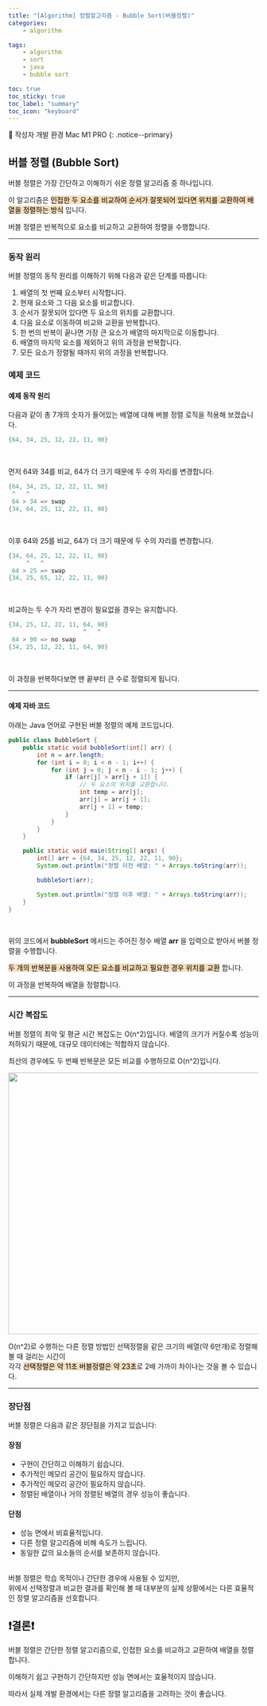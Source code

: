 ```yaml
---
title: "[Algorithm] 정렬알고리즘 - Bubble Sort(버블정렬)"
categories:
    - algorithm

tags:
    - algorithm
    - sort
    - java
    - bubble sort

toc: true
toc_sticky: true
toc_label: "summary"
toc_icon: "keyboard"
---
```


📌 작성자 개발 환경 Mac M1 PRO
{: .notice--primary}

## 버블 정렬 (Bubble Sort)

버블 정렬은 가장 간단하고 이해하기 쉬운 정렬 알고리즘 중 하나입니다. 

이 알고리즘은 <span style="background-color: #f7ddbe; color:black"> 인접한 두 요소를 비교하여 순서가 잘못되어 있다면 위치를 교환하여 배열을 정렬하는 방식</span> 입니다. 

버블 정렬은 반복적으로 요소를 비교하고 교환하여 정렬을 수행합니다.

----------

### 동작 원리

버블 정렬의 동작 원리를 이해하기 위해 다음과 같은 단계를 따릅니다:

1. 배열의 첫 번째 요소부터 시작합니다.
2. 현재 요소와 그 다음 요소를 비교합니다.
3. 순서가 잘못되어 있다면 두 요소의 위치를 교환합니다.
4. 다음 요소로 이동하여 비교와 교환을 반복합니다.
5. 한 번의 반복이 끝나면 가장 큰 요소가 배열의 마지막으로 이동합니다.
6. 배열의 마지막 요소를 제외하고 위의 과정을 반복합니다.
7. 모든 요소가 정렬될 때까지 위의 과정을 반복합니다.

### 예제 코드
#### 예제 동작 원리
다음과 같이 총 7개의 숫자가 들어있는 배열에 대해 버블 정렬 로직을 적용해 보겠습니다.
```java
{64, 34, 25, 12, 22, 11, 90}
```

<br>

먼저 64와 34를 비교, 64가 더 크기 때문에 두 수의 자리를 변경합니다.
```java
{64, 34, 25, 12, 22, 11, 90}
 ^   ^
 64 > 34 => swap
{34, 64, 25, 12, 22, 11, 90}
```

<br>

이후 64와 25를 비교, 64가 더 크기 때문에 두 수의 자리를 변경합니다.
```java
{34, 64, 25, 12, 22, 11, 90}
     ^   ^
 64 > 25 => swap
{34, 25, 65, 12, 22, 11, 90}
```

<br>

비교하는 두 수가 자리 변경이 필요없을 경우는 유지합니다.
```java
{34, 25, 12, 22, 11, 64, 90}
                     ^   ^   
 64 > 90 => no swap
{34, 25, 12, 22, 11, 64, 90}
```
<br>

이 과정을 반복하다보면 맨 끝부터 큰 수로 정렬되게 됩니다.


------------------------
#### 예제 자바 코드
아래는 Java 언어로 구현된 버블 정렬의 예제 코드입니다.

```java
public class BubbleSort {
    public static void bubbleSort(int[] arr) {
        int n = arr.length;
        for (int i = 0; i < n - 1; i++) {
            for (int j = 0; j < n - i - 1; j++) {
                if (arr[j] > arr[j + 1]) {
                    // 두 요소의 위치를 교환합니다.
                    int temp = arr[j];
                    arr[j] = arr[j + 1];
                    arr[j + 1] = temp;
                }
            }
        }
    }

    public static void main(String[] args) {
        int[] arr = {64, 34, 25, 12, 22, 11, 90};
        System.out.println("정렬 이전 배열: " + Arrays.toString(arr));

        bubbleSort(arr);

        System.out.println("정렬 이후 배열: " + Arrays.toString(arr));
    }
}
```
<br>

위의 코드에서 **bubbleSort** 메서드는 주어진 정수 배열 **arr** 을 입력으로 받아서 버블 정렬을 수행합니다.

<span style="background-color: #f7ddbe; color:black"> 두 개의 반복문을 사용하여 모든 요소를 비교하고 필요한 경우 위치를 교환</span> 합니다.

이 과정을 반복하여 배열을 정렬합니다.

----------

### 시간 복잡도

버블 정렬의 최악 및 평균 시간 복잡도는 O(n^2)입니다. 배열의 크기가 커질수록 성능이 저하되기 때문에, 대규모 데이터에는 적합하지 않습니다. 

최선의 경우에도 두 번째 반복문은 모든 비교를 수행하므로 O(n^2)입니다.

<img width="525" src="https://github.com/hanmingi/hanmingi.github.io/assets/22022390/7d1f7ea6-2655-4466-8fcb-b2503a0a8c13">

O(n^2)로 수행하는 다른 정렬 방법인 선택정렬을 같은 크기의 배열(약 6만개)로 정렬해볼 때 걸리는 시간이 <br>
각각 <span style="background-color: #f7ddbe; color:black"> 선택정렬은 약 11초 버블정렬은 약 23초</span>로 2배 가까이 차이나는 것을 볼 수 있습니다.

----------

### 장단점

버블 정렬은 다음과 같은 장단점을 가지고 있습니다:

#### 장점

- 구현이 간단하고 이해하기 쉽습니다.
- 추가적인 메모리 공간이 필요하지 않습니다.
- 추가적인 메모리 공간이 필요하지 않습니다.
- 정렬된 배열이나 거의 정렬된 배열의 경우 성능이 좋습니다.

#### 단점

- 성능 면에서 비효율적입니다.
- 다른 정렬 알고리즘에 비해 속도가 느립니다.
- 동일한 값의 요소들의 순서를 보존하지 않습니다.

<br>
버블 정렬은 학습 목적이나 간단한 경우에 사용될 수 있지만, <br>
위에서 선택정렬과 비교한 결과를 확인해 볼 때 
대부분의 실제 상황에서는 다른 효율적인 정렬 알고리즘을 선호합니다.

## ❗️결론❗️ 

버블 정렬은 간단한 정렬 알고리즘으로, 인접한 요소를 비교하고 교환하여 배열을 정렬합니다. 

이해하기 쉽고 구현하기 간단하지만 성능 면에서는 효율적이지 않습니다. 

따라서 실제 개발 환경에서는 다른 정렬 알고리즘을 고려하는 것이 좋습니다.